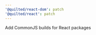 ```yaml
---
'@quilted/react-dom': patch
'@quilted/react': patch
---
```


Add CommonJS builds for React packages
